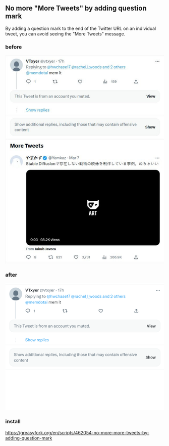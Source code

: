## No more "More Tweets" by adding question mark
By adding a question mark to the end of the Twitter URL on an individual tweet, you can avoid seeing the "More Tweets" message.

### before
![before](https://raw.githubusercontent.com/tractortoby/no-more-more-tweets/main/before.jpg)

### after
![after](https://raw.githubusercontent.com/tractortoby/no-more-more-tweets/main/after.png)

### install
https://greasyfork.org/en/scripts/462054-no-more-more-tweets-by-adding-question-mark
